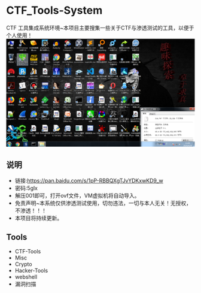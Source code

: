 # CTF_Tools-System
CTF 工具集成系统环境~本项目主要搜集一些关于CTF与渗透测试的工具，以便于个人使用！
 ![image](https://github.com/Harveysn0w/CTF_Tools-System/blob/master/CTF-Tools1.PNG)
## 说明
- 链接:https://pan.baidu.com/s/1pP-RBBQXgTJvYDKxwKD9_w  
- 密码:5glx
- 解压001即可，打开ovf文件，VM虚拟机将自动导入。
- 免责声明~本系统仅供渗透测试使用，切勿违法，一切与本人无关！无授权，不渗透！！！
- 本项目将持续更新。
## Tools
- CTF-Tools
-   Misc
-   Crypto
- Hacker-Tools
-   webshell
-   漏洞扫描
